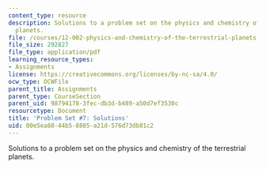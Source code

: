```yaml
---
content_type: resource
description: Solutions to a problem set on the physics and chemistry of the terrestrial
  planets.
file: /courses/12-002-physics-and-chemistry-of-the-terrestrial-planets-fall-2008/00e5ea8844b58885a21d576d73db81c2_MIT12_002f08_ps07_solutions.pdf
file_size: 292827
file_type: application/pdf
learning_resource_types:
- Assignments
license: https://creativecommons.org/licenses/by-nc-sa/4.0/
ocw_type: OCWFile
parent_title: Assignments
parent_type: CourseSection
parent_uid: 98794178-3fec-db3d-b489-a50d7ef3530c
resourcetype: Document
title: 'Problem Set #7: Solutions'
uid: 00e5ea88-44b5-8885-a21d-576d73db81c2
---
```

Solutions to a problem set on the physics and chemistry of the terrestrial planets.